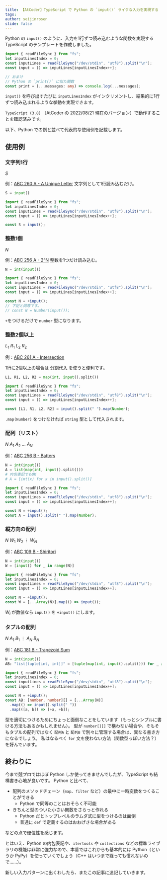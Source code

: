```yaml
---
title: 【AtCoder】TypeScript で Python の `input()` ライクな入力を実現する
tags: 
author: seijinrosen
slide: false
---
```


Python の `input()` のように、入力を1行ずつ読み込むような関数を実現する TypeScript のテンプレートを作成しました。

```typescript:main.ts
import { readFileSync } from "fs";
let inputLinesIndex = 0;
const inputLines = readFileSync("/dev/stdin", "utf8").split("\n");
const input = () => inputLines[inputLinesIndex++];

// おまけ
// Python の `print()` に似た関数
const print = (...messages: any) => console.log(...messages);
```

`input()` を呼び出すたびに `inputLinesIndex` がインクリメントし、結果的に1行ずつ読み込まれるような挙動を実現できます。

`TypeScript (3.8)` （AtCoder の 2022/08/21 現在のバージョン）で動作することを確認済みです。

以下、Python での例と並べて代表的な使用例を記載します。

## 使用例

### 文字列1行

$S$

例：[ABC 260 A - A Unique Letter](https://atcoder.jp/contests/abc260/tasks/abc260_a)
文字列として1行読み込むだけ。

```python:main.py
S = input()
```

```typescript:main.ts
import { readFileSync } from "fs";
let inputLinesIndex = 0;
const inputLines = readFileSync("/dev/stdin", "utf8").split("\n");
const input = () => inputLines[inputLinesIndex++];

const S = input();
```

### 整数1個

$N$

例：[ABC 256 A - 2^N](https://atcoder.jp/contests/abc256/tasks/abc256_a)
整数を1つだけ読み込む。

```python:main.py
N = int(input())
```

```typescript:main.ts
import { readFileSync } from "fs";
let inputLinesIndex = 0;
const inputLines = readFileSync("/dev/stdin", "utf8").split("\n");
const input = () => inputLines[inputLinesIndex++];

const N = +input();
// 下記と同等です。
// const N = Number(input());
```

`+`をつけるだけで `number` 型になります。

### 整数2個以上

$L_1\ R_1\ L_2\ R_2$

例：[ABC 261 A - Intersection](https://atcoder.jp/contests/abc261/tasks/abc261_a)

1行に2個以上の場合は [分割代入](https://developer.mozilla.org/ja/docs/Web/JavaScript/Reference/Operators/Destructuring_assignment) を使うと便利です。

```python:main.py
L1, R1, L2, R2 = map(int, input().split())
```

```typescript:main.ts
import { readFileSync } from "fs";
let inputLinesIndex = 0;
const inputLines = readFileSync("/dev/stdin", "utf8").split("\n");
const input = () => inputLines[inputLinesIndex++];

const [L1, R1, L2, R2] = input().split(" ").map(Number);
```

`.map(Number)` をつけなければ `string` 型として代入されます。

### 配列（リスト）

$N$
$A_1\ A_2\ \dots\ A_N$

例：[ABC 256 B - Batters](https://atcoder.jp/contests/abc256/tasks/abc256_b)

```python:main.py
N = int(input())
A = list(map(int, input().split()))
# 内包表記でもOK
# A = [int(x) for x in input().split()]
```

```typescript:main.ts
import { readFileSync } from "fs";
let inputLinesIndex = 0;
const inputLines = readFileSync("/dev/stdin", "utf8").split("\n");
const input = () => inputLines[inputLinesIndex++];

const N = +input();
const A = input().split(" ").map(Number);
```

### 縦方向の配列

$N$
$W_1$
$W_2$
$\vdots$
$W_N$

例：[ABC 109 B - Shiritori](https://atcoder.jp/contests/abc109/tasks/abc109_b)

```python:main.py
N = int(input())
W = [input() for _ in range(N)]
```

```typescript:main.ts
import { readFileSync } from "fs";
let inputLinesIndex = 0;
const inputLines = readFileSync("/dev/stdin", "utf8").split("\n");
const input = () => inputLines[inputLinesIndex++];

const N = +input();
const W = [...Array(N)].map(() => input());
```

$W_i$ が数値なら `input()` を `+input()` にします。

### タプルの配列

$N$
$A_1\ B_1$
$\vdots$
$A_N\ B_N$

例：[ABC 181 B - Trapezoid Sum](https://atcoder.jp/contests/abc181/tasks/abc181_b)

```python:main.py
N = int(input())
AB: "list[tuple[int, int]]" = [tuple(map(int, input().split())) for _ in range(N)]
```

```typescript:main.ts
import { readFileSync } from "fs";
let inputLinesIndex = 0;
const inputLines = readFileSync("/dev/stdin", "utf8").split("\n");
const input = () => inputLines[inputLinesIndex++];

const N = +input();
const AB: [number, number][] = [...Array(N)]
  .map(() => input().split(" "))
  .map(([a, b]) => [+a, +b]);
```

型を適切につけるためにちょっと面倒なことをしています（もっとシンプルに書ける方法もあるかもしれません）。
型が `number[][]` で構わない場合や、そもそもタプルの配列ではなく `配列A` と `配列B` で別々に管理する場合は、異なる書き方になるでしょう。
私はなるべく `for` 文を使わない方法（関数型っぽい方法？）を好んでいます。

## 終わりに

今まで競プロではほぼ Python しか使ってきませんでしたが、TypeScript も結構書き心地が良いです。
Python と比べて、

- 配列のメソッドチェーン（`map`、`filter` など）の最中に一時変数をつくることができる
  - Python で同等のことはおそらく不可能
- きちんと型のついた小さい関数をさらっと作れる
  - Python だとトップレベルのラムダ式に型をつけるのは面倒
  - 普通に `def` で定義するのはおおげさな場合がある

などの点で優位性を感じます。

とはいえ、Python の内包表記や、`itertools` や `collections` などの標準ライブラリの機能は非常に強力なので、本番ではこれからも基本的には Python（というか PyPy）を使っていくでしょう（C++ はいつまで経っても慣れないので……）。

新しい入力パターンに出くわしたら、またこの記事に追記していきます。
